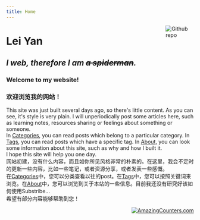 ```yaml
---
title: Home
---
```


[<img src="https://simpleicons.org/icons/github.svg" style="max-width:15%;min-width:40px;float:right;" alt="Github repo" />](https://github.com/louieyan/website)

# Lei Yan

## _I web, therefore I am ~~a spiderman~~._

### Welcome to my website!
### 欢迎浏览我的网站！  
This site was just built several days ago, so there's little content. As you can see, it's style is very plain. I will unperiodically post some articles here, such as learning notes, resources sharing or feelings about something or someone.  
In [Categories](https://leiyan.net.cn/categories/), you can read posts which belong to a particular category. In [Tags](https://leiyan.net.cn/tags/), you can read posts which have a specific tag. In [About](https://leiyan.net.cn/about/), you can look some information about this site, such as why and how I built it.  
I hope this site will help you one day.  
网站初建，没有什么内容，而且如你所见风格非常的朴素的。在这里，我会不定时的更新一些内容，比如一些笔记，或者资源分享，或者发表一些感慨。  
在[Categories](https://leiyan.net.cn/categories/)中，您可以分类查看以往的post。在[Tags](https://leiyan.net.cn/tags/)中，您可以按照关键词来浏览。在[About](https://leiyan.net.cn/about/)中，您可以浏览到关于本站的一些信息。目前我还没有研究好该如何使用Substribe...  
希望有部分内容能够帮助到您！

<div align="right"><a href="leiyan.net.cn"><img border="0" src="http://cc.amazingcounters.com/counter.php?i=3228889&c=9686980" alt="AmazingCounters.com"></a></div>

